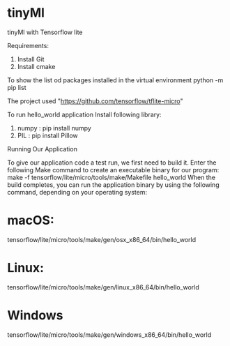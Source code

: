 # tinyMl
tinyMl with Tensorflow lite

Requirements:

1. Install Git
2. Install cmake
     
To show the list od packages installed in the virtual environment 
  python -m pip list

The project used "https://github.com/tensorflow/tflite-micro"

To run hello_world application 
Install following library:

1. numpy : pip install numpy
2. PIL : pip install Pillow

Running Our Application

To give our application code a test run, we first need to build it. Enter the following
Make command to create an executable binary for our program:
make -f tensorflow/lite/micro/tools/make/Makefile hello_world
When the build completes, you can run the application binary by using the following
command, depending on your operating system:
# macOS:
tensorflow/lite/micro/tools/make/gen/osx_x86_64/bin/hello_world
# Linux:
tensorflow/lite/micro/tools/make/gen/linux_x86_64/bin/hello_world
# Windows
tensorflow/lite/micro/tools/make/gen/windows_x86_64/bin/hello_world




